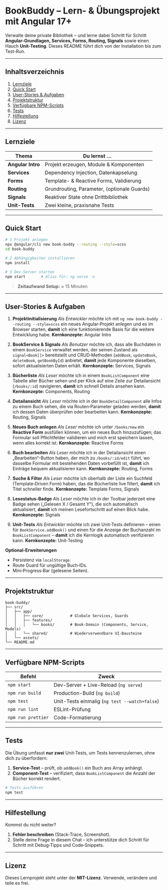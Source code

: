 # BookBuddy – Lern- & Übungsprojekt mit Angular 17+

Verwalte deine private Bibliothek – und lerne dabei Schritt für Schritt **Angular-Grundlagen, Services, Forms, Routing, Signals** sowie einen Hauch **Unit-Testing**.
Dieses README führt dich von der Installation bis zum Test-Run.

---

## Inhaltsverzeichnis

1. [Lernziele](#lernziele)
2. [Quick Start](#quick-start)
3. [User-Stories & Aufgaben](#user-stories--aufgaben)
4. [Projektstruktur](#projektstruktur)
5. [Verfügbare NPM-Scripts](#verfügbare-npm-scripts)
6. [Tests](#tests)
7. [Hilfestellung](#hilfestellung)
8. [Lizenz](#lizenz)

---

## Lernziele

| Thema             | Du lernst …                                 |
| ----------------- | ------------------------------------------- |
| **Angular Intro** | Projekt erzeugen, Module & Komponenten      |
| **Services**      | Dependency Injection, Datenkapselung        |
| **Forms**         | Template- & Reactive Forms, Validierung     |
| **Routing**       | Grundrouting, Parameter, (optionale Guards) |
| **Signals**       | Reaktiver State ohne Drittbibliothek        |
| **Unit-Tests**    | Zwei kleine, praxisnahe Tests               |

---

## Quick Start

```bash
# 1 Projekt anlegen
npx @angular/cli new book-buddy --routing --style=scss
cd book-buddy

# 2 Abhängigkeiten installieren
npm install

# 3 Dev-Server starten
npm start       # Alias für: ng serve -o
```

> **Zeitaufwand Setup:** ≈ 15 Minuten

---

## User-Stories & Aufgaben

1. **Projektinitialisierung**
   *Als Entwickler* möchte ich mit `ng new book-buddy --routing --style=scss` ein neues Angular‑Projekt anlegen und es im Browser starten, **damit** ich eine funktionierende Basis für die weitere Entwicklung habe.
   **Kernkonzepte:** Angular Intro

2. **BookService & Signals**
   *Als Benutzer* möchte ich, dass alle Buchdaten in einem `BookService` verwaltet werden, der seinen Zustand als `signal<Book[]>` bereitstellt und CRUD‑Methoden (`addBook`, `updateBook`, `deleteBook`, `getBookById`) anbietet, **damit** jede Komponente dieselben, sofort aktualisierten Daten erhält.
   **Kernkonzepte:** Services, Signals

3. **Bücherliste**
   *Als Leser* möchte ich in einem `BookListComponent` eine Tabelle aller Bücher sehen und per Klick auf eine Zeile zur Detailansicht (`/books/:id`) navigieren, **damit** ich schnell Details ansehen kann.
   **Kernkonzepte:** Components, Routing

4. **Detailansicht**
   *Als Leser* möchte ich in der `BookDetailComponent` alle Infos zu einem Buch sehen, die via Routen‑Parameter geladen werden, **damit** ich dessen Daten überprüfen oder bearbeiten kann.
   **Kernkonzepte:** Routing, Signals

5. **Neues Buch anlegen**
   *Als Leser* möchte ich unter `/books/new` ein **Reactive Form** ausfüllen können, um ein neues Buch hinzuzufügen; das Formular soll Pflichtfelder validieren und mich erst speichern lassen, wenn alles korrekt ist.
   **Kernkonzepte:** Reactive Forms

6. **Buch bearbeiten**
   *Als Leser* möchte ich in der Detailansicht einen „Bearbeiten“-Button haben, der mich zu `/books/:id/edit` führt, wo dasselbe Formular mit bestehenden Daten vorbefüllt ist, **damit** ich Einträge bequem aktualisieren kann.
   **Kernkonzepte:** Routing, Forms

7. **Suche & Filter**
   *Als Leser* möchte ich oberhalb der Liste ein Suchfeld (Template‑Driven Form) haben, das die Bücherliste live filtert, **damit** ich Titel schneller finde.
   **Kernkonzepte:** Template Forms, Signals

8. **Lesestatus‑Badge**
   *Als Leser* möchte ich in der Toolbar jederzeit eine Badge sehen („Gelesen X / Gesamt Y“), die sich automatisch aktualisiert, **damit** ich meinen Lesefortschritt auf einen Blick habe.
   **Kernkonzepte:** Signals

9. **Unit‑Tests**
   *Als Entwickler* möchte ich zwei Unit‑Tests definieren – einen für `BookService.addBook()` und einen für die Anzeige der Buchanzahl im `BookListComponent` – **damit** ich die Kernlogik automatisch verifizieren kann.
   **Kernkonzepte:** Unit‑Testing

**Optional‑Erweiterungen**

* Persistenz via `localStorage`.
* Route Guard für ungültige Buch‑IDs.
* Mini‑Progress‑Bar (gelesene Seiten).

---

## Projektstruktur

```
book-buddy/
├── src/
│   ├── app/
│   │   ├── core/            # Globale Services, Guards
│   │   ├── features/
│   │   │   └── books/       # Book-Domain (Components, Service, Models)
│   │   └── shared/          # Wiederverwendbare UI-Bausteine
│   └── assets/
└── README.md
```

---

## Verfügbare NPM-Scripts

| Befehl             | Zweck                                         |
| ------------------ | --------------------------------------------- |
| `npm start`        | Dev-Server + Live-Reload (`ng serve`)         |
| `npm run build`    | Production-Build (`ng build`)                 |
| `npm test`         | Unit-Tests einmalig (`ng test --watch=false`) |
| `npm run lint`     | ESLint-Prüfung                                |
| `npm run prettier` | Code-Formatierung                             |

---

## Tests

Die Übung umfasst **nur zwei** Unit‑Tests, um Tests kennenzulernen, ohne dich zu überfordern:

1. **Service-Test** – prüft, ob `addBook()` ein Buch ans Array anhängt.
2. **Component-Test** – verifiziert, dass `BookListComponent` die Anzahl der Bücher korrekt rendert.

```bash
# Tests ausführen
npm test
```

---

## Hilfestellung

Kommst du nicht weiter?

1. **Fehler beschreiben** (Stack‑Trace, Screenshot).
2. Stelle deine Frage in diesem Chat – ich unterstütze dich Schritt für Schritt mit Debug‑Tipps und Code‑Snippets.

---

## Lizenz

Dieses Lernprojekt steht unter der **MIT-Lizenz**. Verwende, verändere und teile es frei.
